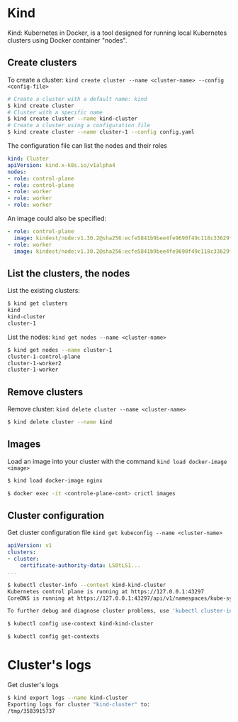 # Kind

Kind: Kubernetes in Docker, is a tool designed for running local Kubernetes clusters
using Docker container "nodes". 

## Create clusters

To create a cluster: `kind create cluster --name <cluster-name> --config <config-file>`
```sh
# Create a cluster with a default name: kind
$ kind create cluster
# Cluster with a specific name
$ kind create cluster --name kind-cluster
# Create a cluster using a configuration file
$ kind create cluster --name cluster-1 --config config.yaml
```

The configuration file can list the nodes and their roles
```yaml
kind: Cluster
apiVersion: kind.x-k8s.io/v1alpha4
nodes:
- role: control-plane
- role: control-plane
- role: worker
- role: worker
- role: worker
```

An image could also be specified:
```yaml
- role: control-plane
  image: kindest/node:v1.30.2@sha256:ecfe5841b9bee4fe9690f49c118c33629fa345e3350a0c67a5a34482a99d6bba
- role: worker
  image: kindest/node:v1.30.2@sha256:ecfe5841b9bee4fe9690f49c118c33629fa345e3350a0c67a5a34482a99d6bba
```

## List the clusters, the nodes

List the existing clusters:
```sh
$ kind get clusters
kind
kind-cluster
cluster-1
```

List the nodes: `kind get nodes --name <cluster-name>`
```sh
$ kind get nodes --name cluster-1
cluster-1-control-plane
cluster-1-worker2
cluster-1-worker
```

## Remove clusters

Remove cluster: `kind delete cluster --name <cluster-name>`
```sh
$ kind delete cluster --name kind
```

## Images

Load an image into your cluster with the command `kind load docker-image <image>`
```sh
$ kind load docker-image nginx
```

```sh
$ docker exec -it <controle-plane-cont> crictl images
```

## Cluster configuration


Get cluster configuration file `kind get kubeconfig --name <cluster-name>`
```yaml
apiVersion: v1
clusters:
- cluster:
    certificate-authority-data: LS0tLS1...
...
```


```sh
$ kubectl cluster-info --context kind-kind-cluster
Kubernetes control plane is running at https://127.0.0.1:43297
CoreDNS is running at https://127.0.0.1:43297/api/v1/namespaces/kube-system/services/kube-dns:dns/proxy

To further debug and diagnose cluster problems, use 'kubectl cluster-info dump'.
```

```sh
$ kubectl config use-context kind-kind-cluster
```

```sh
$ kubectl config get-contexts
```

# Cluster's logs

Get cluster's logs
```sh
$ kind export logs --name kind-cluster
Exporting logs for cluster "kind-cluster" to:
/tmp/3583915737
```
